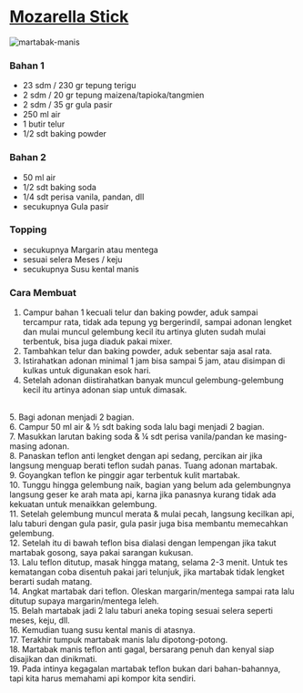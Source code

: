 # [Mozarella Stick](https://cookpad.com/id/resep/13983959-martabak-manis-teflon-anti-gagal-tips-bersarang)<br>
![martabak-manis](https://img-global.cpcdn.com/recipes/b7af95d069b63aa9/1200x630cq70/photo.jpg)

### Bahan 1
- 23 sdm / 230 gr tepung terigu
- 2 sdm / 20 gr tepung maizena/tapioka/tangmien
- 2 sdm / 35 gr gula pasir
- 250 ml air
- 1 butir telur
- 1/2 sdt baking powder

### Bahan 2
- 50 ml air
- 1/2 sdt baking soda
- 1/4 sdt perisa vanila, pandan, dll
- secukupnya Gula pasir

### Topping
- secukupnya Margarin atau mentega
- sesuai selera Meses / keju
- secukupnya Susu kental manis

### Cara Membuat

1. Campur bahan 1 kecuali telur dan baking powder, aduk sampai tercampur rata, tidak ada tepung yg bergerindil, sampai adonan lengket dan mulai muncul gelembung kecil itu artinya gluten sudah mulai terbentuk, bisa juga diaduk pakai mixer.<br>
2. Tambahkan telur dan baking powder, aduk sebentar saja asal rata.<br>
3. Istirahatkan adonan minimal 1 jam bisa sampai 5 jam, atau disimpan di kulkas untuk digunakan esok hari.<br>
4. Setelah adonan diistirahatkan banyak muncul gelembung-gelembung kecil itu artinya adonan siap untuk dimasak.
<br>
5. Bagi adonan menjadi 2 bagian.<br>
6. Campur 50 ml air & ½ sdt baking soda lalu bagi menjadi 2 bagian.<br>
7. Masukkan larutan baking soda & ¼ sdt perisa vanila/pandan ke masing-masing adonan.<br>
8. Panaskan teflon anti lengket dengan api sedang, percikan air jika langsung menguap berati teflon sudah panas. Tuang adonan martabak.<br>
9. Goyangkan teflon ke pinggir agar terbentuk kulit martabak.<br>
10. Tunggu hingga gelembung naik, bagian yang belum ada gelembungnya langsung geser ke arah mata api, karna jika panasnya kurang tidak ada kekuatan untuk menaikkan gelembung.<br>
11. Setelah gelembung muncul merata & mulai pecah, langsung kecilkan api, lalu taburi dengan gula pasir, gula pasir juga bisa membantu memecahkan gelembung.<br>
12. Setelah itu di bawah teflon bisa dialasi dengan lempengan jika takut martabak gosong, saya pakai sarangan kukusan.<br>
13. Lalu teflon ditutup, masak hingga matang, selama 2-3 menit. Untuk tes kematangan coba disentuh pakai jari telunjuk, jika martabak tidak lengket berarti sudah matang.<br>
14. Angkat martabak dari teflon.
Oleskan margarin/mentega sampai rata lalu ditutup supaya margarin/mentega leleh.<br>
15. Belah martabak jadi 2 lalu taburi aneka toping sesuai selera seperti meses, keju, dll.<br>
16. Kemudian tuang susu kental manis di atasnya.<br>
17. Terakhir tumpuk martabak manis lalu dipotong-potong.<br>
18. Martabak manis teflon anti gagal, bersarang penuh dan kenyal siap disajikan dan dinikmati.<br>
19. Pada intinya kegagalan martabak teflon bukan dari bahan-bahannya, tapi kita harus memahami api kompor kita sendiri.<br>
